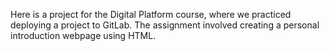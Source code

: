Here is a project for the Digital Platform course, where we practiced deploying a project to GitLab. The assignment involved creating a personal introduction webpage using HTML.
